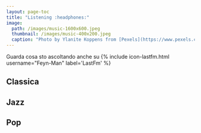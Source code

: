 ```yaml
---
layout: page-toc
title: "Listening :headphones:"
image:
  path: /images/music-1600x600.jpeg
  thumbnail: /images/music-400x200.jpeg
  caption: "Photo by Ylanite Koppens from [Pexels](https://www.pexels.com)"
---
```

Guarda cosa sto ascoltando anche su {% include icon-lastfm.html username="Feyn-Man" label='LastFm' %}

## Classica

## Jazz

## Pop
